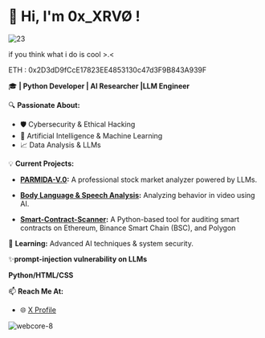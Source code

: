 

# 👋 Hi, I'm 0x_XRVØ ! 
![23](https://github.com/user-attachments/assets/184982b8-f6b3-498d-91eb-5870f822dd23)
 
if you think what i do is cool >.<

ETH  : 0x2D3dD9fCcE17823EE4853130c47d3F9B843A939F

🎓 **| Python Developer | AI Researcher |LLM  Engineer**

🔍 **Passionate About:**  
- 🛡️ Cybersecurity & Ethical Hacking  
- 🤖 Artificial Intelligence & Machine Learning  
- 📈 Data Analysis & LLMs  

💡 **Current Projects:**  
- **[PARMIDA-V.0](https://github.com/Bugsbunnydev2000/PARMIDA-V.0):** A professional stock market analyzer powered by LLMs.
- **[Body Language & Speech Analysis](https://github.com/Bugsbunnydev2000/Analysis-of-body-language-and-speech-in-video):** Analyzing behavior in video using AI.
 
- **[Smart-Contract-Scanner](https://github.com/Bugsbunnydev2000/Smart-Contract-Scanner):** A Python-based tool for auditing smart contracts on Ethereum, Binance Smart Chain (BSC), and Polygon


🌱 **Learning:** Advanced AI techniques & system security.  

✨**prompt-injection vulnerability on LLMs**

**Python/HTML/CSS**

📫 **Reach Me At:**  
- 🌐 [X Profile](https://x.com/0x_XRVO)

![webcore-8](https://github.com/user-attachments/assets/f9dc8ffc-c582-458a-90ae-f3de0b8ed18b)


